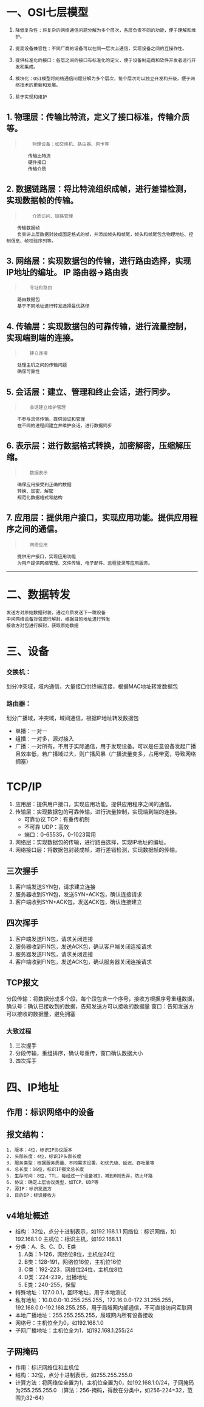 # 一、OSI七层模型
1.     降低复杂性：将复杂的网络通信问题分解为多个层次，各层负责不同的功能，便于理解和维护。
2.     提高设备兼容性：不同厂商的设备可以在同一层次上通信，实现设备之间的互操作性。
3.     提供标准化的接口：各层之间的接口有标准化的定义，便于设备制造商和软件开发者进行开发和集成。
4.     模块化：OSI模型将网络通信问题分解为多个层次，每个层次可以独立开发和升级，便于网络技术的更新和发展。
5.     易于实现和维护
##     1. 物理层：传输比特流，定义了接口标准，传输介质等。 
>         物理设备：如交换机、路由器、网卡等
            传输比特流
            硬件接口
            传输介质
    

##     2. 数据链路层：将比特流组织成帧，进行差错检测，实现数据帧的传输。

>         介质访问、链路管理
        传输数据帧
        负责讲上层数据封装成固定格式的帧，并添加帧头和帧尾，帧头和帧尾包含物理地址、控制信息、帧校验序列等。
            

##     3. 网络层：实现数据包的传输，进行路由选择，实现IP地址的编址。   IP    路由器->路由表
>        寻址和路由
        路由数据包
        基于不同地址进行转发选择最优路径

##     4. 传输层：实现数据包的可靠传输，进行流量控制，实现端到端的连接。
>        建立连接
        处理主机之间的传输问题
        确保可靠性

##     5. 会话层：建立、管理和终止会话，进行同步。
>        会话建立维护管理
        不参与具体传输，提供验证和管理
        在不同的进程间建立并维护会话，进行数据同步




##     6. 表示层：进行数据格式转换，加密解密，压缩解压缩。
>        数据表示
        确保应用接受到正确的数据
        转换、加密、解密
        规范化数据格式和结构


##     7. 应用层：提供用户接口，实现应用功能。提供应用程序之间的通信。
>        网络应用
        提供用户接口，实现应用功能
        为用户提供网络管理、文件传输、电子邮件、远程登录等应用服务。


-----


# 二、数据转发
    发送方对原始数据封装，通过介质发送下一跳设备
    中间网络设备对包进行解封，根据目的地址进行转发
    接收方对包进行解封，获取原始数据

# 三、设备
###     交换机：
划分冲突域，域内通信，大量接口供终端连接，根据MAC地址转发数据包
###     路由器：

划分广播域，冲突域，域间通信，根据IP地址转发数据包
- 单播：一对一
- 组播：一对多，源对接入
- 广播：一对所有，不用于实际通信，用于发现设备。可以是任意设备发起广播且效率低，若广播域过大，则广播风暴（广播流量变多，占用带宽，导致网络拥塞）

# TCP/IP

1. 应用层：提供用户接口，实现应用功能。提供应用程序之间的通信。
2. 传输层：实现数据包的可靠传输，进行流量控制，实现端到端的连接。
    - 可靠协议 TCP：有重传机制
    - 不可靠   UDP：高效     
    - 端口：0-65535，0-1023常用
3. 网络层：实现数据包的传输，进行路由选择，实现IP地址的编址。
4. 网络接口层：将数据包封装成帧，进行差错检测，实现数据帧的传输。
## 三次握手
1. 客户端发送SYN包，请求建立连接
2. 服务器收到SYN包，发送SYN+ACK包，确认连接请求
3. 客户端收到SYN+ACK包，发送ACK包，确认连接建立
## 四次挥手
1. 客户端发送FIN包，请求关闭连接
2. 服务器收到FIN包，发送ACK包，确认客户端关闭连接请求
3. 服务器发送FIN包，请求关闭连接
4. 客户端收到FIN包，发送ACK包，确认服务器关闭连接请求

## TCP报文

分段传输：将数据分成多个段，每个段包含一个序号，接收方根据序号重组数据，
确认号：确认已接收到的数据，告知发送方可以接收的数据量
窗口：告知发送方可以接收的数据量，避免拥塞

### 大致过程
1.   三次握手
2.   分段传输，重组排序，确认号重传，窗口确认数据大小
3.   四次挥手

# 四、IP地址
## 作用：标识网络中的设备
## 报文结构：
    1. 版本：4位，标识IP协议版本
    2. 头部长度：4位，标识IP头部长度
    3. 服务类型：根据服务质量、不同需求设置，如优先级、延迟、吞吐量等
    4. 总长度：16位，标识IP报文总长度
    5. 生存时间：8位，TTL，每经过一个设备减1，减到0则丢弃，防止环路
    6. 协议：确定上层协议类型，如TCP、UDP等
    7. 源IP：标识发送方
    8. 目的IP：标识接收方
## v4地址概述
- 结构：32位，点分十进制表示，如192.168.1.1
    网络位：标识网络，如192.168.1.0
    主机位：标识主机，如192.168.1.1
- 分类：A、B、C、D、E类
    1. A类：1-126，网络位8位，主机位24位
    2. B类：128-191，网络位16位，主机位16位
    3. C类：192-223，网络位24位，主机位8位
    4. D类：224-239，组播地址
    5. E类：240-255，保留
- 特殊地址：127.0.0.1，回环地址，用于本地测试
- 私有地址：10.0.0.0-10.255.255.255，172.16.0.0-172.31.255.255，192.168.0.0-192.168.255.255，用于局域网内部通信，不可直接访问互联网
- 本地广播地址：255.255.255.255，局域网内所有设备接收
- 网络号：主机位全为0，如192.168.1.0
- 子网广播地址：主机位全为1，如192.168.1.255/24
## 子网掩码
- 作用：标识网络位和主机位
- 结构：32位，点分十进制表示，如255.255.255.0
- 计算方法：将网络位全置为1，主机位全置为0，如192.168.1.0/24，子网掩码为255.255.255.0  （算法：256-掩码，得数在分类中，如256-224=32，范围为32-64）



